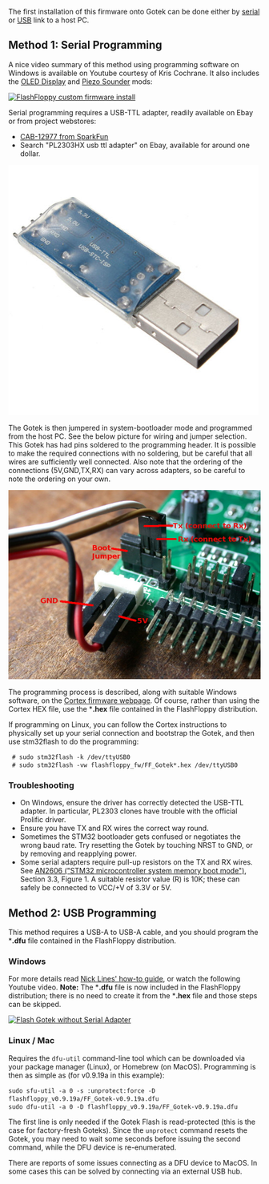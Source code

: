 The first installation of this firmware onto Gotek can be done either
by [serial](#method-1-serial-programming) or
[USB](#method-2-usb-programming) link to a host PC.

## Method 1: Serial Programming

A nice video summary of this method using programming software on
Windows is available on Youtube courtesy of Kris Cochrane. It also
includes the [OLED Display](Hardware-Mods#oled-display) and
[Piezo Sounder](Hardware-Mods#speaker) mods:

[![FlashFloppy custom firmware install](http://img.youtube.com/vi/-K31S2xqZIk/0.jpg)](http://www.youtube.com/watch?v=-K31S2xqZIk "FlashFloppy custom firmware install")

Serial programming requires a USB-TTL adapter, readily available on
Ebay or from project webstores:
- [CAB-12977 from SparkFun](https://www.sparkfun.com/products/12977)
- Search "PL2303HX usb ttl adapter" on Ebay, available for around one dollar.

![USB-TTL Adapter](assets/usbttl.jpg)

The Gotek is then jumpered in system-bootloader mode and programmed
from the host PC. See the below picture for wiring and jumper
selection. This Gotek has had pins soldered to the programming
header. It is possible to make the required connections with no
soldering, but be careful that all wires are sufficiently well
connected. Also note that the ordering of the connections
(5V,GND,TX,RX) can vary across adapters, so be careful to note the
ordering on your own.

![Programming header](assets/programming_header.jpg)

The programming process is described, along with suitable
Windows software, on the
[Cortex firmware webpage](https://cortexamigafloppydrive.wordpress.com).
Of course, rather than using the Cortex HEX file, use the ***.hex** file
contained in the FlashFloppy distribution.

If programming on Linux, you can follow the Cortex instructions to
physically set up your serial connection and bootstrap the Gotek, and
then use stm32flash to do the programming:

```
 # sudo stm32flash -k /dev/ttyUSB0
 # sudo stm32flash -vw flashfloppy_fw/FF_Gotek*.hex /dev/ttyUSB0
```

### Troubleshooting
- On Windows, ensure the driver has correctly detected the USB-TTL
  adapter. In particular, PL2303 clones have trouble with the official
  Prolific driver.
- Ensure you have TX and RX wires the correct way round.
- Sometimes the STM32 bootloader gets confused or negotiates the wrong
  baud rate. Try resetting the Gotek by touching NRST to GND, or
  by removing and reapplying power.
- Some serial adapters require pull-up resistors on the TX and RX
  wires. See [AN2606 ("STM32 microcontroller system memory boot
  mode")][an2606], Section 3.3, Figure 1. A suitable resistor value
  (R) is 10K; these can safely be connected to VCC/+V of 3.3V or 5V.

## Method 2: USB Programming

This method requires a USB-A to USB-A cable, and you should program
the ***.dfu** file contained in the FlashFloppy distribution.

### Windows

For more
details read [Nick Lines' how-to guide](http://www.binarydevotion.com/?p=228),
or watch the following Youtube video. **Note:** The ***.dfu** file is now
included in the FlashFloppy distribution; there is no need to create it from
the ***.hex** file and those steps can be skipped.

[![Flash Gotek without Serial Adapter](http://img.youtube.com/vi/yUOyZB9cro4/0.jpg)](http://www.youtube.com/watch?v=yUOyZB9cro4 "Flash Gotek without Serial Adapter")

### Linux / Mac

Requires the `dfu-util` command-line tool which can be downloaded via your
package manager (Linux), or Homebrew (on MacOS). Programming is then as simple
as (for v0.9.19a in this example):
```
sudo sfu-util -a 0 -s :unprotect:force -D flashfloppy_v0.9.19a/FF_Gotek-v0.9.19a.dfu
sudo dfu-util -a 0 -D flashfloppy_v0.9.19a/FF_Gotek-v0.9.19a.dfu
```

The first line is only needed if the Gotek Flash is read-protected (this
is the case for factory-fresh Goteks). Since the `unprotect` command resets
the Gotek, you may need to wait some seconds before issuing the second
command, while the DFU device is re-enumerated.

There are reports of some issues connecting as a DFU device to
MacOS. In some cases this can be solved by connecting via an external
USB hub.

[an2606]: http://www.st.com/resource/en/application_note/cd00167594.pdf
